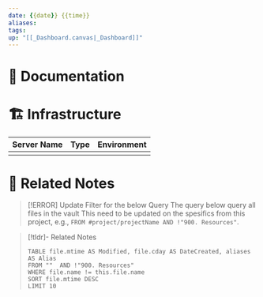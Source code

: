 ```yaml
---
date: {{date}} {{time}}
aliases: 
tags: 
up: "[[_Dashboard.canvas|_Dashboard]]"
---
```



# 📃 Documentation


# 🏗️ Infrastructure
| Server Name | Type | Environment |
| ---- | ---- | ---- |
|  |  |  |

# 🔗 Related Notes


> [!ERROR] Update Filter for the below Query
> The query below query all files in the vault This need to be updated on the spesifics from this project, e.g., `FROM #project/projectName AND !"900. Resources"`.


> [!tldr]- Related Notes
> ```dataview
> TABLE file.mtime AS Modified, file.cday AS DateCreated, aliases AS Alias
> FROM ""  AND !"900. Resources"
> WHERE file.name != this.file.name 
> SORT file.mtime DESC
> LIMIT 10
> ```